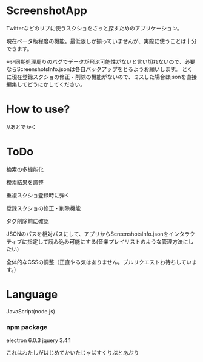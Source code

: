 # ScreenshotApp

Twitterなどのリプに使うスクショをさっと探すためのアプリケーション。

現在ベータ版程度の機能。最低限しか揃っていませんが、実際に使うことは十分できます。

※非同期処理周りのバグでデータが飛ぶ可能性がないと言い切れないので、必要ならScreenshotsInfo.jsonは各自バックアップをとるようお願いします。
とくに現在登録スクショの修正・削除の機能がないので、ミスした場合はjsonを直接編集してどうにかしてください。

# How to use?

//あとでかく

# ToDo

検索の多機能化

検索結果を調整

重複スクショ登録時に弾く

登録スクショの修正・削除機能

タグ削除前に確認

JSONのパスを相対パスにして、アプリからScreenshotsInfo.jsonをインタラクティブに指定して読み込み可能にする(音楽プレイリストのような管理方法にしたい)

全体的なCSSの調整（正直やる気はありません。プルリクエストお待ちしています。）

# Language

JavaScript(node.js)

### npm package
electron 6.0.3
jquery 3.4.1

これはわたしがはじめてかいたじゃばすくりぷとあぷり